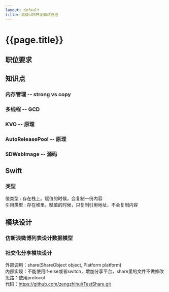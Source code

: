 ```yaml
---
layout: default
title: 高级iOS开发面试总结
---
```

# {{page.title}}

## 职位要求

## 知识点

### 内存管理 -- strong vs copy

### 多线程 -- GCD

### KVO -- 原理

### AutoReleasePool -- 原理

### SDWebImage -- 源码

## Swift

### 类型
值类型 : 存在栈上。赋值的时候，会复制一份内容    
引用类型 : 存在堆里。赋值的时候，只复制引用地址，不会复制内容

## 模块设计
### 仿新浪微博列表设计数据模型
### 社交化分享模块设计
外部调用：share(ShareObject object, Platform platform)    
内部实现：不能使用if-else或者switch，增加分享平台，share里的文件不做修改    
思路：使用protocol    
代码：https://github.com/zengzhihui/TestShare.git    
